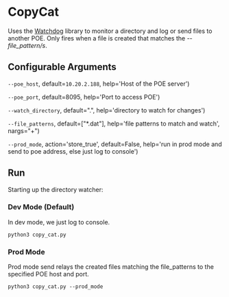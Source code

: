 CopyCat
===

Uses the [Watchdog](https://github.com/gorakhargosh/watchdog) library to monitor a directory and log or send files to another POE.
Only fires when a file is created that matches the _--file_pattern/s_.

## Configurable Arguments

`--poe_host`, default=`10.20.2.188`, help='Host of the POE server')

`--poe_port`, default=8095, help='Port to access POE')

`--watch_directory`, default=".", help='directory to watch for changes')

`--file_patterns`, default=["*.dat"], help='file patterns to match and watch', nargs="+")

`--prod_mode`, action='store_true', default=False, help='run in prod mode and send to poe address, else just log to console')


## Run
Starting up the directory watcher:

### Dev Mode (Default)
In dev mode, we just log to console.

```
python3 copy_cat.py
```
### Prod Mode
Prod mode send relays the created files matching the file_patterns to the specified POE host and port.
```
python3 copy_cat.py --prod_mode
```

